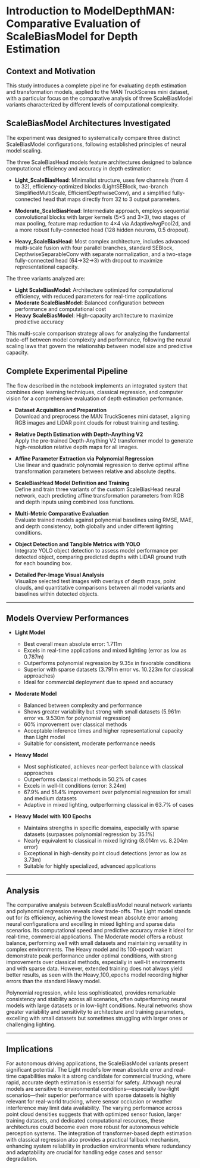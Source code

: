 # Introduction to ModelDepthMAN: Comparative Evaluation of ScaleBiasModel for Depth Estimation

## Context and Motivation
This study introduces a complete pipeline for evaluating depth estimation and transformation models, applied to the MAN TruckScenes mini dataset, with a particular focus on the comparative analysis of three ScaleBiasModel variants characterized by different levels of computational complexity.

## ScaleBiasModel Architectures Investigated
The experiment was designed to systematically compare three distinct ScaleBiasModel configurations, following established principles of neural model scaling. 

The three ScaleBiasHead models feature architectures designed to balance computational efficiency and accuracy in depth estimation:

- **Light_ScaleBiasHead**: Minimalist structure, uses few channels (from 4 to 32), efficiency-optimized blocks (LightSEBlock, two-branch SimplifiedMultiScale, EfficientDepthwiseConv), and a simplified fully-connected head that maps directly from 32 to 3 output parameters.

- **Moderate_ScaleBiasHead**: Intermediate approach, employs sequential convolutional blocks with larger kernels (5×5 and 3×3), two stages of max pooling, feature map reduction to 4×4 via AdaptiveAvgPool2d, and a more robust fully-connected head (128 hidden neurons, 0.5 dropout).

- **Heavy_ScaleBiasHead**: Most complex architecture, includes advanced multi-scale fusion with four parallel branches, standard SEBlock, DepthwiseSeparableConv with separate normalization, and a two-stage fully-connected head (64→32→3) with dropout to maximize representational capacity.

The three variants analyzed are:

- **Light ScaleBiasModel**: Architecture optimized for computational efficiency, with reduced parameters for real-time applications
- **Moderate ScaleBiasModel**: Balanced configuration between performance and computational cost
- **Heavy ScaleBiasModel**: High-capacity architecture to maximize predictive accuracy

This multi-scale comparison strategy allows for analyzing the fundamental trade-off between model complexity and performance, following the neural scaling laws that govern the relationship between model size and predictive capacity.

## Complete Experimental Pipeline
The flow described in the notebook implements an integrated system that combines deep learning techniques, classical regression, and computer vision for a comprehensive evaluation of depth estimation performance.

- **Dataset Acquisition and Preparation**  
  Download and preprocess the MAN TruckScenes mini dataset, aligning RGB images and LiDAR point clouds for robust training and testing.

- **Relative Depth Estimation with Depth-Anything V2**  
  Apply the pre-trained Depth-Anything V2 transformer model to generate high-resolution relative depth maps for all images.

- **Affine Parameter Extraction via Polynomial Regression**  
  Use linear and quadratic polynomial regression to derive optimal affine transformation parameters between relative and absolute depths.

- **ScaleBiasHead Model Definition and Training**  
  Define and train three variants of the custom ScaleBiasHead neural network, each predicting affine transformation parameters from RGB and depth inputs using combined loss functions.

- **Multi-Metric Comparative Evaluation**  
  Evaluate trained models against polynomial baselines using RMSE, MAE, and depth consistency, both globally and under different lighting conditions.

- **Object Detection and Tangible Metrics with YOLO**  
  Integrate YOLO object detection to assess model performance per detected object, comparing predicted depths with LiDAR ground truth for each bounding box.

- **Detailed Per-Image Visual Analysis**  
  Visualize selected test images with overlays of depth maps, point clouds, and quantitative comparisons between all model variants and baselines within detected objects.

---

## Models Overview Performances

- **Light Model**
  - Best overall mean absolute error: 1.711m
  - Excels in real-time applications and mixed lighting (error as low as 0.787m)
  - Outperforms polynomial regression by 9.35x in favorable conditions
  - Superior with sparse datasets (3.791m error vs. 10.223m for classical approaches)
  - Ideal for commercial deployment due to speed and accuracy

- **Moderate Model**
  - Balanced between complexity and performance
  - Shows greater variability but strong with small datasets (5.961m error vs. 9.530m for polynomial regression)
  - 60% improvement over classical methods
  - Acceptable inference times and higher representational capacity than Light model
  - Suitable for consistent, moderate performance needs

- **Heavy Model**
  - Most sophisticated, achieves near-perfect balance with classical approaches
  - Outperforms classical methods in 50.2% of cases
  - Excels in well-lit conditions (error: 3.24m)
  - 67.9% and 51.4% improvement over polynomial regression for small and medium datasets
  - Adaptive in mixed lighting, outperforming classical in 63.7% of cases

- **Heavy Model with 100 Epochs**
  - Maintains strengths in specific domains, especially with sparse datasets (surpasses polynomial regression by 35.1%)
  - Nearly equivalent to classical in mixed lighting (8.014m vs. 8.204m error)
  - Exceptional in high-density point cloud detections (error as low as 3.73m)
  - Suitable for highly specialized, advanced applications

---

## Analysis

The comparative analysis between ScaleBiasModel neural network variants and polynomial regression reveals clear trade-offs. The Light model stands out for its efficiency, achieving the lowest mean absolute error among neural configurations and excelling in mixed lighting and sparse data scenarios. Its computational speed and predictive accuracy make it ideal for real-time, commercial applications. The Moderate model offers a robust balance, performing well with small datasets and maintaining versatility in complex environments. The Heavy model and its 100-epoch variant demonstrate peak performance under optimal conditions, with strong improvements over classical methods, especially in well-lit environments and with sparse data. However, extended training does not always yield better results, as seen with the Heavy_100_epochs model recording higher errors than the standard Heavy model.

Polynomial regression, while less sophisticated, provides remarkable consistency and stability across all scenarios, often outperforming neural models with large datasets or in low-light conditions. Neural networks show greater variability and sensitivity to architecture and training parameters, excelling with small datasets but sometimes struggling with larger ones or challenging lighting.

---

## Implications

For autonomous driving applications, the ScaleBiasModel variants present significant potential. The Light model’s low mean absolute error and real-time capabilities make it a strong candidate for commercial trucking, where rapid, accurate depth estimation is essential for safety. Although neural models are sensitive to environmental conditions—especially low-light scenarios—their superior performance with sparse datasets is highly relevant for real-world trucking, where sensor occlusion or weather interference may limit data availability. The varying performance across point cloud densities suggests that with optimized sensor fusion, larger training datasets, and dedicated computational resources, these architectures could become even more robust for autonomous vehicle perception systems. The integration of transformer-based depth estimation with classical regression also provides a practical fallback mechanism, enhancing system reliability in production environments where redundancy and adaptability are crucial for handling edge cases and sensor degradation.